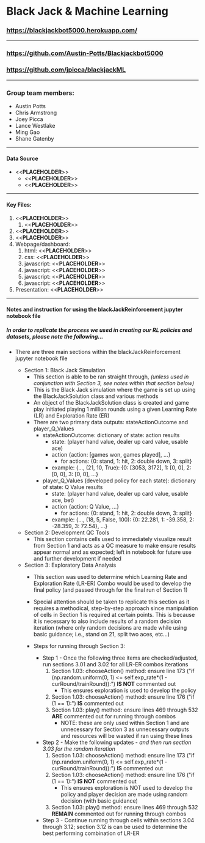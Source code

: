 # Black Jack & Machine Learning
### https://blackjackbot5000.herokuapp.com/
-----------------------------------------------------
### https://github.com/Austin-Potts/Blackjackbot5000
### https://github.com/jpicca/blackjackML
----
### Group team members: 
* Austin Potts
* Chris Armstrong
* Joey Picca
* Lance Westlake
* Ming Gao
* Shane Gatenby
----
#### Data Source
* <<**PLACEHOLDER**>>
    * <<**PLACEHOLDER**>>
    * <<**PLACEHOLDER**>>

----
#### Key Files:
1) <<**PLACEHOLDER**>>
    1) <<**PLACEHOLDER**>>
2) <<**PLACEHOLDER**>>
3) <<**PLACEHOLDER**>>
4) Webpage/dashboard: 
    1) html: <<**PLACEHOLDER**>>
    2) css: <<**PLACEHOLDER**>>
    3) javascript: <<**PLACEHOLDER**>>
    3) javascript: <<**PLACEHOLDER**>>
    3) javascript: <<**PLACEHOLDER**>>
    3) javascript: <<**PLACEHOLDER**>>
5) Presentation: <<**PLACEHOLDER**>>
----
#### Notes and instruction for using the blackJackReinforcement jupyter notebook file
##### *In order to replicate the process we used in creating our RL policies and datasets, please note the following...*
* There are three main sections within the blackJackReinforcement jupyter notebook file

    * Section 1: Black Jack Simulation
        * This section is able to be ran straight through, *(unless used in conjunction with Section 3, see notes within that section below)*
        * This is the Black Jack simulation where the game is set up using the BlackJackSolution class and various methods
        * An object of the BlackJackSolution class is created and game play initiated playing 1 million rounds using a given Learning Rate (LR) and Exploration Rate (ER)
        * There are two primary data outputs: stateActionOutcome and player_Q_Values
            * stateActionOutcome: dictionary of state: action results
                * state: (player hand value, dealer up card value, usable ace)
                * action {action: [games won, games played], ...}
                    * for actions: {0: stand, 1: hit, 2: double down, 3: split}
                * example: {..., (21, 10, True): {0: [3053, 3172], 1: [0, 0], 2: [0, 0], 3: [0, 0], ...}
            * player_Q_Values (developed policy for each state): dictionary of state: Q Value results
                * state: (player hand value, dealer up card value, usable ace, bet)
                * action {action: Q Value, ...}
                    * for actions: {0: stand, 1: hit, 2: double down, 3: split}
                * example: {..., (18, 5, False, 100): {0: 22.281, 1: -39.358, 2: -28.359, 3: 72.54}, ...}
    * Section 2: Development QC Tools
        * This section contains cells used to immediately visualize result from Section 1 and acts as a QC measure to make ensure results appear normal and as expected; left in notebook for future use and further development if needed
    * Section 3: Exploratory Data Analysis
        * This section was used to determine which Learning Rate and Exploration Rate (LR-ER) Combo would be used to develop the final policy (and passed through for the final run of Section 1)
        * Special attention should be taken to replicate this section as it requires a methodical, step-by-step approach since manipulation of cells in Section 1 is required at certain points.  This is because it is necessary to also include results of a random decision iteration (where only random decisions are made while using basic guidance; i.e., stand on 21, split two aces, etc...)
        
        * Steps for running through Section 3:
            * Step 1 - Once the following three items are checked/adjusted, run sections 3.01 and 3.02 for all LR-ER combos iterations
                1) Section 1.03: chooseAction() method: ensure line 173 ("if (np.random.uniform(0, 1) <= self.exp_rate*(1 - curRound/trainRound)):") **IS NOT** commented out
                    * This ensures exploration is used to develop the policy
                2) Section 1.03: chooseAction() method: ensure line 176 ("if (1 == 1):") **IS** commented out
                3) Section 1.03: play() method: ensure lines 469 through 532 **ARE** commented out for running through combos
                    * NOTE: these are only used within Section 1 and are unnecessary for Section 3 as unnecessary outputs and resources will be wasted if ran using these lines
            * Step 2 - Make the following updates - *and then run section 3.03 for the random iteration*
                1) Section 1.03: chooseAction() method: ensure line 173 ("if (np.random.uniform(0, 1) <= self.exp_rate*(1 - curRound/trainRound)):") **IS** commented out
                2) Section 1.03: chooseAction() method: ensure line 176 ("if (1 == 1):") **IS NOT** commented out
                    * This ensures exploration is NOT used to develop the policy and player decision are made using random decision (with basic guidance)
                3) Section 1.03: play() method: ensure lines 469 through 532 **REMAIN** commented out for running through combos
            * Step 3 - Continue running through cells within sections 3.04 through 3.12; section 3.12 is can be used to determine the best performing combination of LR-ER







